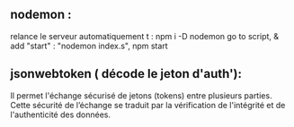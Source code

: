 ## nodemon :
relance le serveur automatiquement 
t : npm i -D nodemon
go to script, & add "start" : "nodemon index.s", npm start

## jsonwebtoken ( décode le jeton d'auth'):
 Il permet l'échange sécurisé de jetons (tokens) entre plusieurs parties. Cette sécurité de l’échange se traduit par la vérification de l'intégrité et de l'authenticité des données.